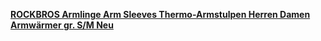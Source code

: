 [**ROCKBROS Armlinge Arm Sleeves Thermo-Armstulpen Herren Damen Armwärmer gr. S/M Neu**](https://www.kaufland.de/product/406379861/)